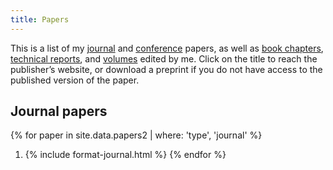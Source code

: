 ```yaml
---
title: Papers
---
```


This is a list of my [journal](#journal-papers) and [conference](#conference-and-workshop-papers) papers, as well as [book chapters](#book-chapters), [technical reports](#technical-reports), and [volumes](#volumes-edited) edited by me. Click on the title to reach the publisher’s website, or download a preprint if you do not have access to the published version of the paper.

Journal papers
--------------

<!-- {% assign journals = site.data.papers -->
<!--                    | where: 'type', 'journal' -->
<!--                    | sort: 'year' | reverse %} -->
<!-- {% for paper in journals %} -->
<!-- 1. {% include paper.html %} -->
<!-- {% endfor %} -->

{% for paper in site.data.papers2 | where: 'type', 'journal' %}
1. {% include format-journal.html %}
{% endfor %}

<!-- Conference papers -->
<!-- ----------------- -->

<!-- {% assign conferences = site.data.papers -->
<!--                       | where: 'type', 'conference' -->
<!--                       | sort: 'year' | reverse %} -->
<!-- {% for paper in conferences %} -->
<!-- 1. {% include paper.html %} -->
<!-- {% endfor %} -->

<!-- Book chapters -->
<!-- ------------- -->

<!-- {% assign chapters = site.data.papers -->
<!--                    | where: 'type', 'chapter' -->
<!--                    | sort: 'year' | reverse %} -->
<!-- {% for paper in chapters %} -->
<!-- 1. {% include paper.html %} -->
<!-- {% endfor %} -->

<!-- Technical reports -->
<!-- ----------------- -->

<!-- The papers in this section only include those that do not possess an extended version published in a peer-reviewed journal or conference. -->

<!-- {% assign techreports = site.data.papers -->
<!--                       | where: 'type', 'techreport' -->
<!--                       | sort: 'year' | reverse %} -->
<!-- {% for paper in reports %} -->
<!-- 1. {% include paper.html %} -->
<!-- {% endfor %} -->

<!-- Volumes edited -->
<!-- -------------- -->

<!-- {% assign volumes = site.data.papers -->
<!--                   | where: 'type', 'volume' -->
<!--                   | sort: 'year' | reverse %} -->
<!-- {% for paper in volumes %} -->
<!-- 1. {% include paper.html %} -->
<!-- {% endfor %} -->

